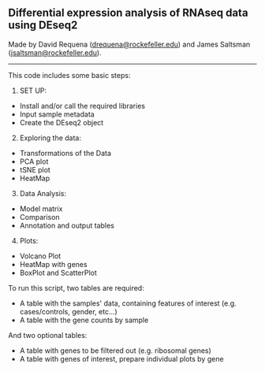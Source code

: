 ## Differential expression analysis of RNAseq data using DEseq2

Made by David Requena (drequena@rockefeller.edu) and James Saltsman (jsaltsman@rockefeller.edu).

-------------------------------------------------------------------------

This code includes some basic steps:
1. SET UP:
* Install and/or call the required libraries
* Input sample metadata
* Create the DEseq2 object
2. Exploring the data:
* Transformations of the Data
* PCA plot
* tSNE plot
* HeatMap
3. Data Analysis:
* Model matrix
* Comparison
* Annotation and output tables
4. Plots:
* Volcano Plot
* HeatMap with genes
* BoxPlot and ScatterPlot

To run this script, two tables are required:
* A table with the samples' data, containing features of interest (e.g. cases/controls, gender, etc...)
* A table with the gene counts by sample

And two optional tables:
* A table with genes to be filtered out (e.g. ribosomal genes)
* A table with genes of interest, prepare individual plots by gene
